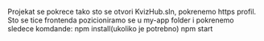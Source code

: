 Projekat se pokrece tako sto se otvori KvizHub.sln, pokrenemo https profil. Sto se tice frontenda pozicioniramo se u my-app folder i pokrenemo sledece komdande:
npm install(ukoliko je potrebno)
npm start